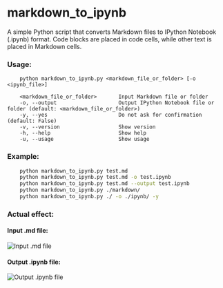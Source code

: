 # markdown_to_ipynb

A simple Python script that converts Markdown files to IPython Notebook (.ipynb) format. Code blocks are placed in code cells, while other text is placed in Markdown cells.

### Usage:

```text
    python markdown_to_ipynb.py <markdown_file_or_folder> [-o <ipynb_file>]

    <markdown_file_or_folder>       Input Markdown file or folder
    -o, --output                    Output IPython Notebook file or folder (default: <markdown_file_or_folder>)
    -y, --yes                       Do not ask for confirmation (default: False)
    -v, --version                   Show version
    -h, --help                      Show help
    -u, --usage                     Show usage

```
 
### Example:

```bash
    python markdown_to_ipynb.py test.md
    python markdown_to_ipynb.py test.md -o test.ipynb
    python markdown_to_ipynb.py test.md --output test.ipynb
    python markdown_to_ipynb.py ./markdown/
    python markdown_to_ipynb.py ./ -o ./ipynb/ -y
```

### Actual effect:

#### Input .md file: 

![Input .md file](https://github.com/Qalxry/markdown_to_ipynb/assets/70196852/f48a3da6-6904-42dc-aad3-17c4cb931aa8)

#### Output .ipynb file:

![Output .ipynb file](https://github.com/Qalxry/markdown_to_ipynb/assets/70196852/b90e8756-dbb5-4404-97da-c3efa1afc25d)


